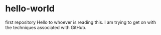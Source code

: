 # hello-world
first repository 
Hello to whoever is reading this. I am trying to get on with the techniques associated with GitHub.
